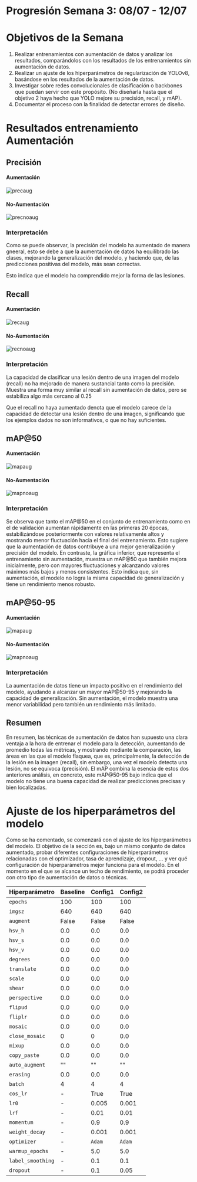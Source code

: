 # Progresión Semana 3: 08/07 - 12/07 

# Objetivos de la Semana

1. Realizar entrenamientos con aumentación de datos y analizar los resultados, comparándolos con los resultados de los entrenamientos sin aumentación de datos. 
2. Realizar un ajuste de los hiperparámetros de regularización de YOLOv8, basándose en los resultados de la aumentación de datos. 
3. Investigar sobre redes convolucionales de clasificación o backbones que puedan servir con este propósito. (No diseñarla hasta que el objetivo 2 haya hecho que YOLO mejore su precisión, recall, y mAP). 
4. Documentar el proceso con la finalidad de detectar errores de diseño. 

# Resultados entrenamiento Aumentación

## Precisión

#### Aumentación
![precaug](../data/results/week3/augmented_01/precision_comparison.png)

#### No-Aumentación
![precnoaug](../data/results/week1/baseline_reducted_with_validation/precision_comparison.png)

### Interpretación

Como se puede observar, la precisión del modelo ha aumentado de manera gneeral, esto se debe a que la aumentación de datos ha equilibrado las clases, mejorando la generalización del modelo, y haciendo que, de las predicciones positivas del modelo, más sean correctas. 

Esto indica que el modelo ha comprendido mejor la forma de las lesiones. 

## Recall

#### Aumentación
![recaug](../data/results/week3/augmented_01/recall_comparison.png)

#### No-Aumentación
![recnoaug](../data/results/week1/baseline_reducted_with_validation/recall_comparison.png)

### Interpretación

La capacidad de clasificar una lesión dentro de una imagen del modelo (recall) no ha mejorado de manera sustancial tanto como la precisión. Muestra una forma muy similar al recall sin aumentación de datos, pero se estabiliza algo más cercano al 0.25

Que el recall no haya aumentado denota que el modelo carece de la capacidad de detectar una lesión dentro de una imagen, significando que los ejemplos dados no son informativos, o que no hay suficientes. 

## mAP@50

#### Aumentación
![mapaug](../data/results/week3/augmented_01/map_50_comparison.png)

#### No-Aumentación
![mapnoaug](../data/results/week1/baseline_reducted_with_validation/map_50_comparison.png)

### Interpretación
Se observa que tanto el mAP@50 en el conjunto de entrenamiento como en el de validación aumentan rápidamente en las primeras 20 épocas, estabilizándose posteriormente con valores relativamente altos y mostrando menor fluctuación hacia el final del entrenamiento. Esto sugiere que la aumentación de datos contribuye a una mejor generalización y precisión del modelo. En contraste, la gráfica inferior, que representa el entrenamiento sin aumentación, muestra un mAP@50 que también mejora inicialmente, pero con mayores fluctuaciones y alcanzando valores máximos más bajos y menos consistentes. Esto indica que, sin aumentación, el modelo no logra la misma capacidad de generalización y tiene un rendimiento menos robusto.

## mAP@50-95

#### Aumentación
![mapaug](../data/results/week3/augmented_01/map_50_95_comparison.png)

#### No-Aumentación
![mapnoaug](../data/results/week1/baseline_reducted_with_validation/map_50_95_comparison.png)

### Interpretación
La aumentación de datos tiene un impacto positivo en el rendimiento del modelo, ayudando a alcanzar un mayor mAP@50-95 y mejorando la capacidad de generalización. Sin aumentación, el modelo muestra una menor variabilidad pero también un rendimiento más limitado. 

## Resumen

En resumen, las técnicas de aumentación de datos han supuesto una clara ventaja a la hora de entrenar el modelo para la detección, aumentando de promedio todas las métricas, y mostrando mediante la comparación, las áreas en las que el modelo flaquea, que es, principalmente, la detección de la lesión en la imagen (recall), sin embargo, una vez el modelo detecta una lesión, no se equivoca (precisión). El mAP combina la esencia de estos dos anteriores análisis, en concreto, este mAP@50-95 bajo indica que el modelo no tiene una buena capacidad de realizar predicciones precisas y bien localizadas. 

# Ajuste de los hiperparámetros del modelo

Como se ha comentado, se comenzará con el ajuste de los hiperparámetros del modelo. El objetivo de la sección es, bajo un mismo conjunto de datos aumentado, probar diferentes configuraciones de hiperparámetros relacionadas con el optimizador, tasa de aprendizaje, dropout, ... y ver qué configuración de hiperparámetros mejor funciona para el modelo. En el momento en el que se alcance un techo de rendimiento, se podrá proceder con otro tipo de aumentación de datos o técnicas. 

| Hiperparámetro      | Baseline       | Config1                 | Config2 |
|---------------------|----------------|-------------------------|---------|
| `epochs`            | 100            | 100                     | 100     |
| `imgsz`             | 640            | 640                     | 640     |
| `augment`           | False          | False                   | False   |
| `hsv_h`             | 0.0            | 0.0                     | 0.0     |
| `hsv_s`             | 0.0            | 0.0                     | 0.0     |
| `hsv_v`             | 0.0            | 0.0                     | 0.0     |
| `degrees`           | 0.0            | 0.0                     | 0.0     |
| `translate`         | 0.0            | 0.0                     | 0.0     |
| `scale`             | 0.0            | 0.0                     | 0.0     |
| `shear`             | 0.0            | 0.0                     | 0.0     |
| `perspective`       | 0.0            | 0.0                     | 0.0     |
| `flipud`            | 0.0            | 0.0                     | 0.0     |
| `fliplr`            | 0.0            | 0.0                     | 0.0     |
| `mosaic`            | 0.0            | 0.0                     | 0.0     |
| `close_mosaic`      | 0              | 0                       | 0.0     |
| `mixup`             | 0.0            | 0.0                     | 0.0     |
| `copy_paste`        | 0.0            | 0.0                     | 0.0     |
| `auto_augment`      | ""             | ""                      | ""      |
| `erasing`           | 0.0            | 0.0                     | 0.0     |
| `batch`             | 4              | 4                       | 4       |
| `cos_lr`            | -              | True                    | True    |
| `lr0`               | -              | 0.005                   | 0.001   |
| `lrf`               | -              | 0.01                    | 0.01    |  
| `momentum`          | -              | 0.9                     | 0.9     |
| `weight_decay`      | -              | 0.001                   | 0.001   |
| `optimizer`         | -              | `Adam`                  | `Adam`  |
| `warmup_epochs`     | -              | 5.0                     | 5.0     |
| `label_smoothing`   | -              | 0.1                     | 0.1     |
| `dropout`           | -              | 0.1                     | 0.05    |
